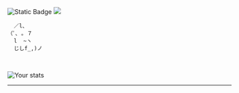 ![Static Badge](https://img.shields.io/badge/Age-19-41ba96?style=flat) ![](https://komarev.com/ghpvc/?username=griinzy&color=41ba96&label=Views)

```
  ／l、             
（ﾟ､ ｡ ７         
  l  ~ヽ       
  じしf_,)ノ
```

<br>

![Your stats](https://github-readme-stats.vercel.app/api/top-langs/?username=griinzy&hide=html&layout=compact&theme=github_dark_dimmed)

<hr>
